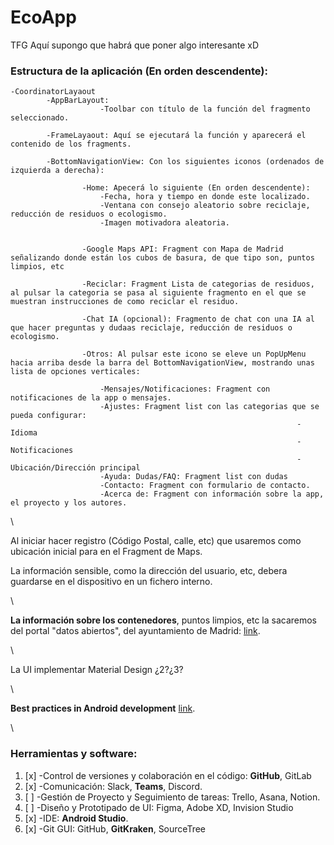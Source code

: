 # EcoApp
TFG
Aquí supongo que habrá que poner algo interesante xD


### Estructura de la aplicación (En orden descendente):

    -CoordinatorLayaout
    		-AppBarLayout:
    					-Toolbar con título de la función del fragmento seleccionado.

			-FrameLayaout: Aquí se ejecutará la función y aparecerá el contenido de los fragments.

			-BottomNavigationView: Con los siguientes iconos (ordenados de izquierda a derecha):
	
					-Home: Apecerá lo siguiente (En orden descendente):
					 	-Fecha, hora y tiempo en donde este localizado.
						-Ventana con consejo aleatorio sobre reciclaje, reducción de residuos o ecologismo.
						-Imagen motivadora aleatoria.
	

					-Google Maps API: Fragment con Mapa de Madrid señalizando donde están los cubos de basura, de que tipo son, puntos limpios, etc

					-Reciclar: Fragment Lista de categorias de residuos, al pulsar la categoria se pasa al siguiente fragmento en el que se muestran instrucciones de como reciclar el residuo.

					-Chat IA (opcional): Fragmento de chat con una IA al que hacer preguntas y dudaas reciclaje, reducción de residuos o ecologismo.

					-Otros: Al pulsar este icono se eleve un PopUpMenu hacia arriba desde la barra del BottomNavigationView, mostrando unas lista de opciones verticales:

						-Mensajes/Notificaciones: Fragment con notificaciones de la app o mensajes.
						-Ajustes: Fragment list con las categorias que se pueda configurar:
																	-Idioma
																	-Notificaciones
																	-Ubicación/Dirección principal
						-Ayuda: Dudas/FAQ: Fragment list con dudas
						-Contacto: Fragment con formulario de contacto.
						-Acerca de: Fragment con información sobre la app, el proyecto y los autores.

\

Al iniciar hacer registro (Código Postal, calle, etc) que usaremos como ubicación inicial para en el Fragment de Maps.

La información sensible, como la dirección del usuario, etc, debera guardarse en el dispositivo en un fichero interno.

\

**La información sobre los contenedores**, puntos limpios, etc la sacaremos del portal "datos abiertos", del ayuntamiento de Madrid: [link](https://datos.madrid.es/portal/site/egob/menuitem.c05c1f754a33a9fbe4b2e4b284f1a5a0/?vgnextoid=38ed95bac1ba6610VgnVCM1000001d4a900aRCRD&vgnextchannel=374512b9ace9f310VgnVCM100000171f5a0aRCRD&vgnextfmt=default).

\

La UI implementar Material Design ¿2?¿3?

\

**Best practices in Android development** [link](https://github.com/futurice/android-best-practices/blob/master/README.md).

\

### Herramientas y software:

1. [x] -Control de versiones y colaboración en el código: **GitHub**, GitLab
2. [x] -Comunicación: Slack, **Teams**, Discord.
3. [ ] -Gestión de Proyecto y Seguimiento de tareas: Trello, Asana, Notion.
4. [ ] -Diseño y Prototipado de UI: Figma, Adobe XD, Invision Studio
5. [x] -IDE: **Android Studio**.
6. [x] -Git GUI: GitHub, **GitKraken**, SourceTree
